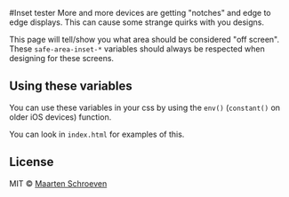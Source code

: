 #Inset tester
More and more devices are getting "notches" and edge to edge displays.
This can cause some strange quirks with you designs.

This page will tell/show you what area should be considered "off screen". 
These `safe-area-inset-*` variables should always be respected when designing for these screens.

## Using these variables
You can use these variables in your css by using the `env()` (`constant()` on older iOS devices) function.

You can look in `index.html` for examples of this.

## License
MIT © [Maarten Schroeven](maarten@sonaryr.be)